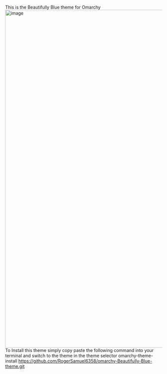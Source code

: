 This is the Beautifully Blue theme for Omarchy
<img width="1921" height="1081" alt="image" src="https://github.com/user-attachments/assets/8bc49e51-7a54-4f7d-882b-2fa123cdf5d8" />
To Install this theme simply copy paste the following command into your terminal and switch to the theme in the theme selector
omarchy-theme-install https://github.com/RogerSamuel6358/omarchy-Beautifully-Blue-theme.git

